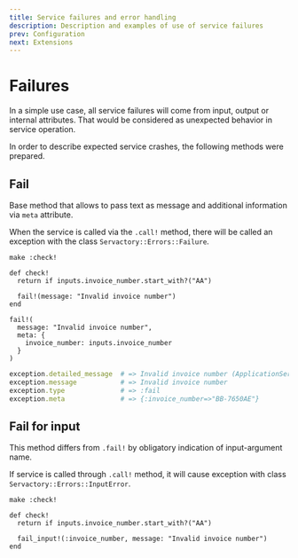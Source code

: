 ```yaml
---
title: Service failures and error handling
description: Description and examples of use of service failures
prev: Configuration
next: Extensions
---
```


# Failures

In a simple use case, all service failures will come from input, output or internal attributes.
That would be considered as unexpected behavior in service operation.

In order to describe expected service crashes, the following methods were prepared.

## Fail

Base method that allows to pass text as message and additional information via `meta` attribute.

When the service is called via the `.call!` method, there will be called an exception with the class `Servactory::Errors::Failure`.

```ruby{6}
make :check!

def check!
  return if inputs.invoice_number.start_with?("AA")

  fail!(message: "Invalid invoice number")
end
```

```ruby{3-5}
fail!(
  message: "Invalid invoice number",
  meta: {
    invoice_number: inputs.invoice_number
  }
)
```

```ruby
exception.detailed_message  # => Invalid invoice number (ApplicationService::Errors::Failure)
exception.message           # => Invalid invoice number
exception.type              # => :fail
exception.meta              # => {:invoice_number=>"BB-7650AE"}
```

## Fail for input

This method differs from `.fail!` by obligatory indication of input-argument name.

If service is called through `.call!` method, it will cause exception with class `Servactory::Errors::InputError`.

```ruby{6}
make :check!

def check!
  return if inputs.invoice_number.start_with?("AA")

  fail_input!(:invoice_number, message: "Invalid invoice number")
end
```
